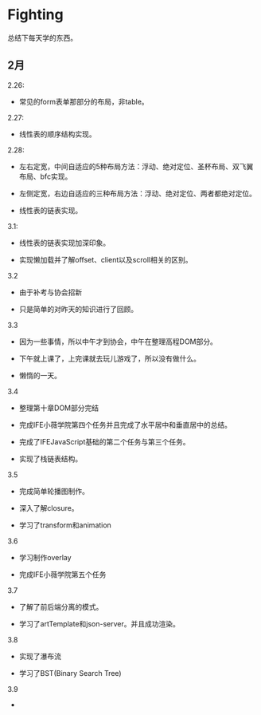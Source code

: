 # Fighting

总结下每天学的东西。

## 2月

2.26:

* 常见的form表单那部分的布局，非table。

2.27: 

* 线性表的顺序结构实现。

2.28:

* 左右定宽，中间自适应的5种布局方法：浮动、绝对定位、圣杯布局、双飞翼布局、bfc实现。

* 左侧定宽，右边自适应的三种布局方法：浮动、绝对定位、两者都绝对定位。

* 线性表的链表实现。

3.1:

* 线性表的链表实现加深印象。

* 实现懒加载并了解offset、client以及scroll相关的区别。

3.2

* 由于补考与协会招新

* 只是简单的对昨天的知识进行了回顾。

3.3 

* 因为一些事情，所以中午才到协会，中午在整理高程DOM部分。

* 下午就上课了，上完课就去玩儿游戏了，所以没有做什么。

* 懒惰的一天。

3.4

* 整理第十章DOM部分完结

* 完成IFE小薇学院第四个任务并且完成了水平居中和垂直居中的总结。

* 完成了IFEJavaScript基础的第二个任务与第三个任务。

* 实现了栈链表结构。

3.5

* 完成简单轮播图制作。

* 深入了解closure。

* 学习了transform和animation

3.6

* 学习制作overlay

* 完成IFE小薇学院第五个任务

3.7

* 了解了前后端分离的模式。

* 学习了artTemplate和json-server。并且成功渲染。

3.8

* 实现了瀑布流

* 学习了BST(Binary Search Tree)

3.9

* 







